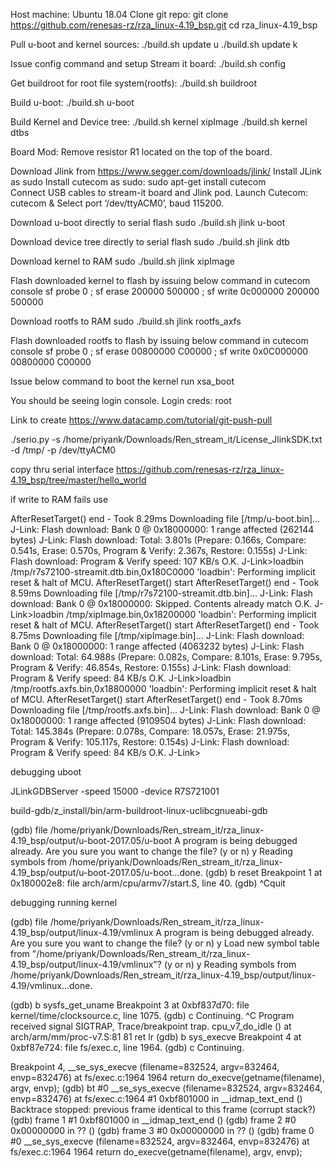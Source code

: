 Host machine: Ubuntu 18.04
Clone git repo:
git clone https://github.com/renesas-rz/rza_linux-4.19_bsp.git
cd rza_linux-4.19_bsp

Pull u-boot and kernel sources:
./build.sh update u
./build.sh update k

Issue config command and setup Stream it board:
./build.sh config

Get buildroot for root file system(rootfs):
./build.sh buildroot

Build u-boot:
./build.sh u-boot


Build Kernel and Device tree:
./build.sh kernel xipImage
./build.sh kernel dtbs

Board Mod:
Remove resistor R1 located on the top of the board.

Download Jlink from https://www.segger.com/downloads/jlink/
Install JLink as sudo
Install cutecom as sudo: sudo apt-get install cutecom\
Connect USB cables to stream-it board and Jlink pod.
Launch Cutecom: cutecom &
Select port ‘/dev/ttyACM0’, baud 115200.

Download u-boot directly to serial flash
sudo ./build.sh jlink u-boot

Download device tree directly to serial flash
sudo ./build.sh jlink dtb

Download kernel to RAM
sudo ./build.sh jlink xipImage

Flash downloaded kernel to flash by issuing below command in cutecom console
sf probe 0 ; sf erase 200000 500000 ; sf write 0c000000 200000 500000

Download rootfs to RAM
sudo ./build.sh jlink rootfs_axfs

Flash downloaded rootfs to flash by issuing below command in cutecom console
sf probe 0 ; sf erase 00800000 C00000 ; sf write 0x0C000000 00800000 C00000

Issue below command to boot the kernel
run xsa_boot

You should be seeing login console. Login creds: root




Link to create 
https://www.datacamp.com/tutorial/git-push-pull 



./serio.py -s /home/priyank/Downloads/Ren_stream_it/License_JlinkSDK.txt -d /tmp/ -p /dev/ttyACM0


copy thru serial interface
https://github.com/renesas-rz/rza_linux-4.19_bsp/tree/master/hello_world






if write to RAM fails use 



AfterResetTarget() end - Took 8.29ms
Downloading file [/tmp/u-boot.bin]...
J-Link: Flash download: Bank 0 @ 0x18000000: 1 range affected (262144 bytes)
J-Link: Flash download: Total: 3.801s (Prepare: 0.166s, Compare: 0.541s, Erase: 0.570s, Program & Verify: 2.367s, Restore: 0.155s)
J-Link: Flash download: Program & Verify speed: 107 KB/s
O.K.
J-Link>loadbin /tmp/r7s72100-streamit.dtb.bin,0x180C0000
'loadbin': Performing implicit reset & halt of MCU.
AfterResetTarget() start
AfterResetTarget() end - Took 8.59ms
Downloading file [/tmp/r7s72100-streamit.dtb.bin]...
J-Link: Flash download: Bank 0 @ 0x18000000: Skipped. Contents already match
O.K.
J-Link>loadbin /tmp/xipImage.bin,0x18200000
'loadbin': Performing implicit reset & halt of MCU.
AfterResetTarget() start
AfterResetTarget() end - Took 8.75ms
Downloading file [/tmp/xipImage.bin]...
J-Link: Flash download: Bank 0 @ 0x18000000: 1 range affected (4063232 bytes)
J-Link: Flash download: Total: 64.988s (Prepare: 0.082s, Compare: 8.101s, Erase: 9.795s, Program & Verify: 46.854s, Restore: 0.155s)
J-Link: Flash download: Program & Verify speed: 84 KB/s
O.K.
J-Link>loadbin /tmp/rootfs.axfs.bin,0x18800000
'loadbin': Performing implicit reset & halt of MCU.
AfterResetTarget() start
AfterResetTarget() end - Took 8.70ms
Downloading file [/tmp/rootfs.axfs.bin]...
J-Link: Flash download: Bank 0 @ 0x18000000: 1 range affected (9109504 bytes)
J-Link: Flash download: Total: 145.384s (Prepare: 0.078s, Compare: 18.057s, Erase: 21.975s, Program & Verify: 105.117s, Restore: 0.154s)
J-Link: Flash download: Program & Verify speed: 84 KB/s
O.K.
J-Link>



debugging uboot

JLinkGDBServer -speed 15000 -device R7S721001

build-gdb/z_install/bin/arm-buildroot-linux-uclibcgnueabi-gdb

(gdb) file /home/priyank/Downloads/Ren_stream_it/rza_linux-4.19_bsp/output/u-boot-2017.05/u-boot
A program is being debugged already.
Are you sure you want to change the file? (y or n) y
Reading symbols from /home/priyank/Downloads/Ren_stream_it/rza_linux-4.19_bsp/output/u-boot-2017.05/u-boot...done.
(gdb) b reset 
Breakpoint 1 at 0x180002e8: file arch/arm/cpu/armv7/start.S, line 40.
(gdb) ^Cquit


debugging running kernel 

(gdb) file /home/priyank/Downloads/Ren_stream_it/rza_linux-4.19_bsp/output/linux-4.19/vmlinux
A program is being debugged already.
Are you sure you want to change the file? (y or n) y
Load new symbol table from "/home/priyank/Downloads/Ren_stream_it/rza_linux-4.19_bsp/output/linux-4.19/vmlinux"? (y or n) y
Reading symbols from /home/priyank/Downloads/Ren_stream_it/rza_linux-4.19_bsp/output/linux-4.19/vmlinux...done.


(gdb) b sysfs_get_uname
Breakpoint 3 at 0xbf837d70: file kernel/time/clocksource.c, line 1075.
(gdb) c
Continuing.
^C
Program received signal SIGTRAP, Trace/breakpoint trap.
cpu_v7_do_idle () at arch/arm/mm/proc-v7.S:81
81		ret	lr
(gdb) b sys_execve
Breakpoint 4 at 0xbf87e724: file fs/exec.c, line 1964.
(gdb) c
Continuing.

Breakpoint 4, __se_sys_execve (filename=832524, argv=832464, envp=832476) at fs/exec.c:1964
1964		return do_execve(getname(filename), argv, envp);
(gdb) bt
#0  __se_sys_execve (filename=832524, argv=832464, envp=832476) at fs/exec.c:1964
#1  0xbf801000 in __idmap_text_end ()
Backtrace stopped: previous frame identical to this frame (corrupt stack?)
(gdb) frame 1
#1  0xbf801000 in __idmap_text_end ()
(gdb) frame 2
#0  0x00000000 in ?? ()
(gdb) frame 3
#0  0x00000000 in ?? ()
(gdb) frame 0
#0  __se_sys_execve (filename=832524, argv=832464, envp=832476) at fs/exec.c:1964
1964		return do_execve(getname(filename), argv, envp);
